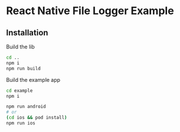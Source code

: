 # React Native File Logger Example

## Installation

Build the lib

```sh
cd ..
npm i
npm run build
```

Build the example app

```sh
cd example
npm i

npm run android
# or
(cd ios && pod install)
npm run ios
```

